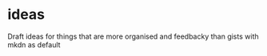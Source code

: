 # ideas
Draft ideas for things that are more organised and feedbacky than gists with mkdn as default
